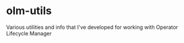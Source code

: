 # olm-utils
Various utilities and info that I've developed for working with Operator Lifecycle Manager
